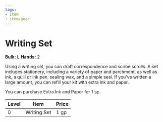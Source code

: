 ```yaml
---
tags:
- item
- item/gear
---
```

# Writing Set

**Bulk:** L
**Hands:** 2

Using a writing set, you can draft correspondence and scribe scrolls. A set includes stationery, including a variety of paper and parchment, as well as ink, a quill or ink pen, sealing wax, and a simple seal. If you've written a large amount, you can refill your kit with extra ink and paper.

You can purchase Extra Ink and Paper for 1 sp.

| **Level** | **Item**    | **Price** |
| --------- | ----------- | --------- |
| 0         | Writing Set | 1 gp      |



